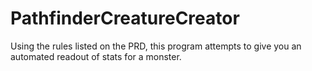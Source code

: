 # PathfinderCreatureCreator
Using the rules listed on the PRD, this program attempts to give you an automated readout of stats for a monster.
